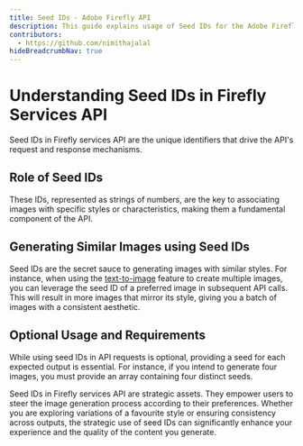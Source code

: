 ```yaml
---
title: Seed IDs - Adobe Firefly API
description: This guide explains usage of Seed IDs for the Adobe Firefly API.
contributors:
  - https://github.com/nimithajalal
hideBreadcrumbNav: true
---
```

# Understanding Seed IDs in Firefly Services API

Seed IDs in Firefly services API are the unique identifiers that drive the API's request and response mechanisms. 

## Role of Seed IDs

These IDs, represented as strings of numbers, are the key to associating images with specific styles or characteristics, making them a fundamental component of the API.

## Generating Similar Images using Seed IDs

Seed IDs are the secret sauce to generating images with similar styles. For instance, when using the [text-to-image](../../api/image_generation/index.md) feature to create multiple images, you can leverage the seed ID of a preferred image in subsequent API calls. This will result in more images that mirror its style, giving you a batch of images with a consistent aesthetic.

## Optional Usage and Requirements

While using seed IDs in API requests is optional, providing a seed for each expected output is essential. For instance, if you intend to generate four images, you must provide an array containing four distinct seeds.

Seed IDs in Firefly services API are strategic assets. They empower users to steer the image generation process according to their preferences. Whether you are exploring variations of a favourite style or ensuring consistency across outputs, the strategic use of seed IDs can significantly enhance your experience and the quality of the content you generate.